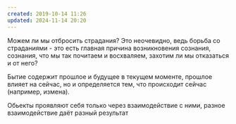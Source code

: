 ```yaml
---
created: 2019-10-14 11:26
updated: 2024-11-14 20:20
---
```



Можем ли мы отбросить страдания? Это неочевидно, ведь борьба со страданиями - это есть главная причина возникновения сознания, сознания, что мы так почитаем и восхваляем, захотим ли мы отказаться и от него?

Бытие содержит прошлое и будущее в текущем моменте, прошлое влияет на сейчас, но и определяется тем, что происходит сейчас (например, измена).

Обьекты проявляют себя только через взаимодействие с ними, разное взаимодействие даёт разный результат